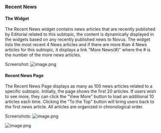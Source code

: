 ### Recent News

#### The Widget
The Recent News widget contains news articles that are recently published by Editorial related to this subtopic, the content is dynamically displayed in the widgets based on any recently published news to Novus.  The widget lists the most recent 4 News articles and if there are more than 4 News articles for this subtopic, it displays a link "More News(#)" where the # is the number of the more news articles.  

Screenshot:
![image.png](/.attachments/image-65895e9c-3ef1-4bc1-9097-a1e0ee8bfbeb.png)

#### Recent News Page
The Recent News Page displays as many as 100 news articles related to a specific subtopic. Initially, the page shows the first 20 articles. If users wish to see more, they can click the "View More" button to load an additional 10 articles each time. Clicking the "To the Top" button will bring users back to the first news article. All articles are organized in chronological order.

Screenshots:
![image.png](/.attachments/image-930a80fe-53c7-47d6-be19-1453d6cc5738.png)

![image.png](/.attachments/image-51067e63-cbd1-4cff-bf1d-4d6560961fee.png)